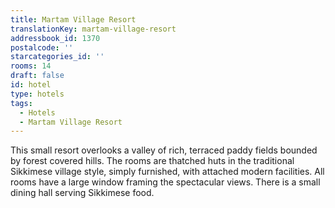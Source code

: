 ```yaml
---
title: Martam Village Resort
translationKey: martam-village-resort
addressbook_id: 1370
postalcode: ''
starcategories_id: ''
rooms: 14
draft: false
id: hotel
type: hotels
tags:
  - Hotels
  - Martam Village Resort
---
```

This small resort overlooks a valley of rich, terraced paddy fields bounded by forest covered hills. The rooms are thatched huts in the traditional Sikkimese village style, simply furnished, with attached modern facilities. All rooms have a large window framing the spectacular views. There is a small dining hall serving Sikkimese food.